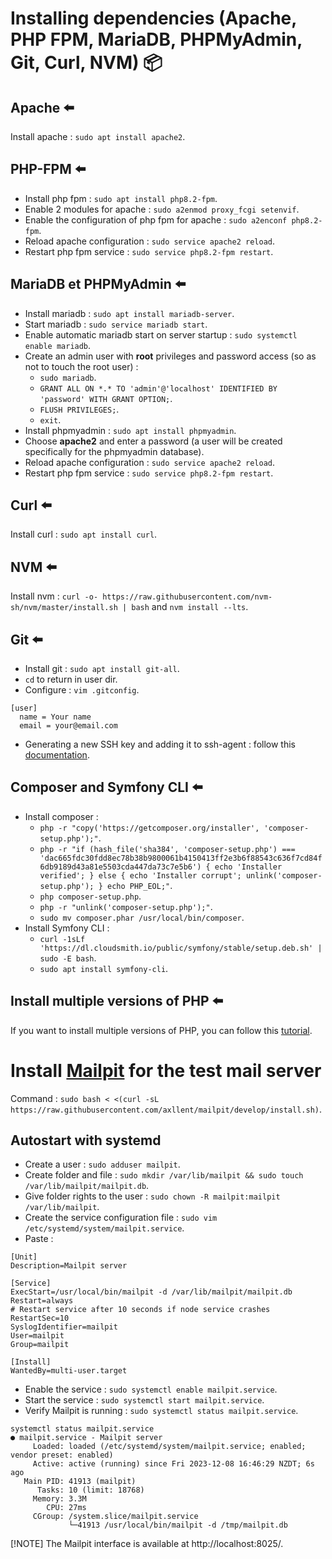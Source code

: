# Installing dependencies (Apache, PHP FPM, MariaDB, PHPMyAdmin, Git, Curl, NVM) 📦

## Apache ⬅️

Install apache : `sudo apt install apache2`.

## PHP-FPM ⬅️

- Install php fpm : `sudo apt install php8.2-fpm`.
- Enable 2 modules for apache : `sudo a2enmod proxy_fcgi setenvif`.
- Enable the configuration of php fpm for apache : `sudo a2enconf php8.2-fpm`.
- Reload apache configuration : `sudo service apache2 reload`.
- Restart php fpm service : `sudo service php8.2-fpm restart`.

## MariaDB et PHPMyAdmin ⬅️

- Install mariadb : `sudo apt install mariadb-server`.
- Start mariadb : `sudo service mariadb start`.
- Enable automatic mariadb start on server startup : `sudo systemctl enable mariadb`.
- Create an admin user with **root** privileges and password access (so as not to touch the root user) :
  - `sudo mariadb`.
  - `GRANT ALL ON *.* TO 'admin'@'localhost' IDENTIFIED BY 'password' WITH GRANT OPTION;`.
  - `FLUSH PRIVILEGES;`.
  - `exit`.
- Install phpmyadmin : `sudo apt install phpmyadmin`.
- Choose **apache2** and enter a password (a user will be created specifically for the phpmyadmin database).
- Reload apache configuration : `sudo service apache2 reload`.
- Restart php fpm service : `sudo service php8.2-fpm restart`.

## Curl ⬅️

Install curl : `sudo apt install curl`.

## NVM  ⬅️

Install nvm : `curl -o- https://raw.githubusercontent.com/nvm-sh/nvm/master/install.sh | bash` and `nvm install --lts`.

## Git ⬅️

- Install git : `sudo apt install git-all`.
- `cd` to return in user dir.
- Configure : `vim .gitconfig`.
```
[user]
  name = Your name
  email = your@email.com
```
- Generating a new SSH key and adding it to ssh-agent : follow this [documentation](https://docs.github.com/fr/authentication/connecting-to-github-with-ssh/generating-a-new-ssh-key-and-adding-it-to-the-ssh-agent?platform=linux).

## Composer and Symfony CLI ⬅️

- Install composer :
    - `php -r "copy('https://getcomposer.org/installer', 'composer-setup.php');"`.
    - `php -r "if (hash_file('sha384', 'composer-setup.php') === 'dac665fdc30fdd8ec78b38b9800061b4150413ff2e3b6f88543c636f7cd84f6db9189d43a81e5503cda447da73c7e5b6') { echo 'Installer verified'; } else { echo 'Installer corrupt'; unlink('composer-setup.php'); } echo PHP_EOL;"`.
    - `php composer-setup.php`.
    - `php -r "unlink('composer-setup.php');"`.
    - `sudo mv composer.phar /usr/local/bin/composer`.
- Install Symfony CLI :
    - `curl -1sLf 'https://dl.cloudsmith.io/public/symfony/stable/setup.deb.sh' | sudo -E bash`.
    - `sudo apt install symfony-cli`.

## Install multiple versions of PHP ⬅️

If you want to install multiple versions of PHP, you can follow this [tutorial](https://tecadmin.net/how-to-install-php-on-debian-12/).

# Install [Mailpit](https://mailpit.axllent.org/) for the test mail server

Command : `sudo bash < <(curl -sL https://raw.githubusercontent.com/axllent/mailpit/develop/install.sh)`.

## Autostart with systemd

- Create a user : `sudo adduser mailpit`.
- Create folder and file : `sudo mkdir /var/lib/mailpit && sudo touch /var/lib/mailpit/mailpit.db`.
- Give folder rights to the user : `sudo chown -R mailpit:mailpit /var/lib/mailpit`.
- Create the service configuration file : `sudo vim /etc/systemd/system/mailpit.service`.
- Paste :
```
[Unit]
Description=Mailpit server

[Service]
ExecStart=/usr/local/bin/mailpit -d /var/lib/mailpit/mailpit.db
Restart=always
# Restart service after 10 seconds if node service crashes
RestartSec=10
SyslogIdentifier=mailpit
User=mailpit
Group=mailpit

[Install]
WantedBy=multi-user.target
```
- Enable the service : `sudo systemctl enable mailpit.service`.
- Start the service : `sudo systemctl start mailpit.service`.
- Verify Mailpit is running : `sudo systemctl status mailpit.service`.
```
systemctl status mailpit.service
● mailpit.service - Mailpit server
     Loaded: loaded (/etc/systemd/system/mailpit.service; enabled; vendor preset: enabled)
     Active: active (running) since Fri 2023-12-08 16:46:29 NZDT; 6s ago
   Main PID: 41913 (mailpit)
      Tasks: 10 (limit: 18768)
     Memory: 3.3M
        CPU: 27ms
     CGroup: /system.slice/mailpit.service
             └─41913 /usr/local/bin/mailpit -d /tmp/mailpit.db
```

[!NOTE]
The Mailpit interface is available at http://localhost:8025/.